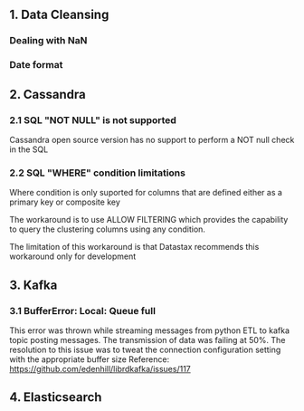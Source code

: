 ## 1. Data Cleansing
### Dealing with NaN

### Date format

## 2. Cassandra
### 2.1 SQL "NOT NULL" is not supported
Cassandra open source version has no support to perform a NOT null check in the SQL
### 2.2 SQL "WHERE" condition limitations
Where condition is only suported for columns that are defined either as a primary key or composite key

The workaround is to use ALLOW FILTERING which provides the capability to query the clustering columns using any condition.

The limitation of this workaround is that Datastax recommends this workaround only for development
## 3. Kafka
### 3.1 BufferError: Local: Queue full
 This error was thrown while streaming messages from python ETL to kafka topic posting messages. The transmission of data was failing at 50%.
The resolution to this issue was to tweat the connection configuration setting with the appropriate buffer size
Reference: https://github.com/edenhill/librdkafka/issues/117

## 4. Elasticsearch
